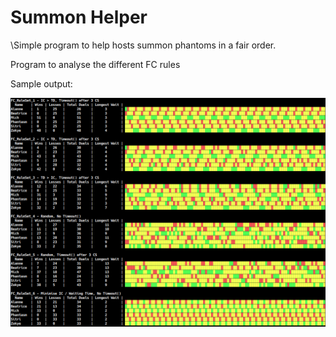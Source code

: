 # Summon Helper

\Simple program to help hosts summon phantoms in a fair order.

Program to analyse the different FC rules

Sample output:

![Output](FC_RuleSet_Testing.png)
